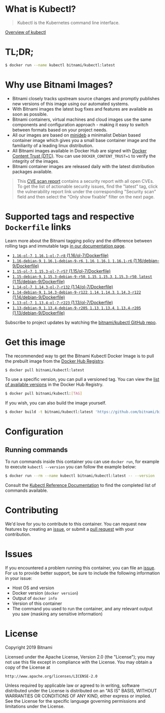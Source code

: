 
# What is Kubectl?

> Kubectl is the Kubernetes command line interface.

[Overview of kubectl](https://kubernetes.io/docs/reference/kubectl/overview/)

# TL;DR;

```bash
$ docker run --name kubectl bitnami/kubectl:latest
```

# Why use Bitnami Images?

* Bitnami closely tracks upstream source changes and promptly publishes new versions of this image using our automated systems.
* With Bitnami images the latest bug fixes and features are available as soon as possible.
* Bitnami containers, virtual machines and cloud images use the same components and configuration approach - making it easy to switch between formats based on your project needs.
* All our images are based on [minideb](https://github.com/bitnami/minideb) a minimalist Debian based container image which gives you a small base container image and the familiarity of a leading linux distribution.
* All Bitnami images available in Docker Hub are signed with [Docker Content Trust (DTC)](https://docs.docker.com/engine/security/trust/content_trust/). You can use `DOCKER_CONTENT_TRUST=1` to verify the integrity of the images.
* Bitnami container images are released daily with the latest distribution packages available.


> This [CVE scan report](https://quay.io/repository/bitnami/kubectl?tab=tags) contains a security report with all open CVEs. To get the list of actionable security issues, find the "latest" tag, click the vulnerability report link under the corresponding "Security scan" field and then select the "Only show fixable" filter on the next page.

# Supported tags and respective `Dockerfile` links

Learn more about the Bitnami tagging policy and the difference between rolling tags and immutable tags [in our documentation page](https://docs.bitnami.com/containers/how-to/understand-rolling-tags-containers/).


* [`1.16-ol-7`, `1.16.1-ol-7-r8` (1.16/ol-7/Dockerfile)](https://github.com/bitnami/bitnami-docker-kubectl/blob/1.16.1-ol-7-r8/1.16/ol-7/Dockerfile)
* [`1.16-debian-9`, `1.16.1-debian-9-r6`, `1.16`, `1.16.1`, `1.16.1-r6` (1.16/debian-9/Dockerfile)](https://github.com/bitnami/bitnami-docker-kubectl/blob/1.16.1-debian-9-r6/1.16/debian-9/Dockerfile)
* [`1.15-ol-7`, `1.15.3-ol-7-r57` (1.15/ol-7/Dockerfile)](https://github.com/bitnami/bitnami-docker-kubectl/blob/1.15.3-ol-7-r57/1.15/ol-7/Dockerfile)
* [`1.15-debian-9`, `1.15.3-debian-9-r50`, `1.15`, `1.15.3`, `1.15.3-r50`, `latest` (1.15/debian-9/Dockerfile)](https://github.com/bitnami/bitnami-docker-kubectl/blob/1.15.3-debian-9-r50/1.15/debian-9/Dockerfile)
* [`1.14-ol-7`, `1.14.3-ol-7-r132` (1.14/ol-7/Dockerfile)](https://github.com/bitnami/bitnami-docker-kubectl/blob/1.14.3-ol-7-r132/1.14/ol-7/Dockerfile)
* [`1.14-debian-9`, `1.14.3-debian-9-r122`, `1.14`, `1.14.3`, `1.14.3-r122` (1.14/debian-9/Dockerfile)](https://github.com/bitnami/bitnami-docker-kubectl/blob/1.14.3-debian-9-r122/1.14/debian-9/Dockerfile)
* [`1.13-ol-7`, `1.13.4-ol-7-r223` (1.13/ol-7/Dockerfile)](https://github.com/bitnami/bitnami-docker-kubectl/blob/1.13.4-ol-7-r223/1.13/ol-7/Dockerfile)
* [`1.13-debian-9`, `1.13.4-debian-9-r205`, `1.13`, `1.13.4`, `1.13.4-r205` (1.13/debian-9/Dockerfile)](https://github.com/bitnami/bitnami-docker-kubectl/blob/1.13.4-debian-9-r205/1.13/debian-9/Dockerfile)

Subscribe to project updates by watching the [bitnami/kubectl GitHub repo](https://github.com/bitnami/bitnami-docker-kubectl).

# Get this image

The recommended way to get the Bitnami Kubectl Docker Image is to pull the prebuilt image from the [Docker Hub Registry](https://hub.docker.com/r/bitnami/kubectl).

```bash
$ docker pull bitnami/kubectl:latest
```

To use a specific version, you can pull a versioned tag. You can view the [list of available versions](https://hub.docker.com/r/bitnami/kubectl/tags/) in the Docker Hub Registry.

```bash
$ docker pull bitnami/kubectl:[TAG]
```

If you wish, you can also build the image yourself.

```bash
$ docker build -t bitnami/kubectl:latest 'https://github.com/bitnami/bitnami-docker-kubectl.git#master:1.15/debian-9'
```

# Configuration

## Running commands

To run commands inside this container you can use `docker run`, for example to execute `kubectl --version` you can follow the example below:

```bash
$ docker run --rm --name kubectl bitnami/kubectl:latest -- --version
```

Consult the [Kubectl Reference Documentation](https://kubernetes.io/docs/reference/generated/kubectl/kubectl-commands) to find the completed list of commands available.

# Contributing

We'd love for you to contribute to this container. You can request new features by creating an [issue](https://github.com/bitnami/bitnami-docker-kubectl/issues), or submit a [pull request](https://github.com/bitnami/bitnami-docker-kubectl/pulls) with your contribution.

# Issues

If you encountered a problem running this container, you can file an [issue](https://github.com/bitnami/bitnami-docker-kubectl/issues). For us to provide better support, be sure to include the following information in your issue:

- Host OS and version
- Docker version (`docker version`)
- Output of `docker info`
- Version of this container
- The command you used to run the container, and any relevant output you saw (masking any sensitive information)

# License

Copyright 2019 Bitnami

Licensed under the Apache License, Version 2.0 (the "License");
you may not use this file except in compliance with the License.
You may obtain a copy of the License at

    http://www.apache.org/licenses/LICENSE-2.0

Unless required by applicable law or agreed to in writing, software
distributed under the License is distributed on an "AS IS" BASIS,
WITHOUT WARRANTIES OR CONDITIONS OF ANY KIND, either express or implied.
See the License for the specific language governing permissions and
limitations under the License.
